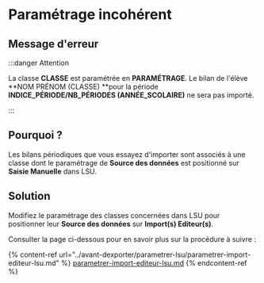 # Paramétrage incohérent

## Message d'erreur

:::danger Attention

La classe **CLASSE** est paramétrée en **PARAMÉTRAGE**. Le bilan de l'élève **NOM PRÉNOM (CLASSE) **pour la période **INDICE_PÉRIODE/NB_PÉRIODES (ANNÉE_SCOLAIRE)** ne sera pas importé.

:::


## Pourquoi ?

Les bilans périodiques que vous essayez d'importer sont associés à une classe dont le paramétrage de **Source des données** est positionné sur **Saisie Manuelle** dans LSU.

## Solution

Modifiez le paramétrage des classes concernées dans LSU pour positionner leur **Source des données** sur **Import(s) Editeur(s)**.

Consulter la page ci-dessous pour en savoir plus sur la procédure à suivre :

{% content-ref url="../avant-dexporter/parametrer-lsu/parametrer-import-editeur-lsu.md" %}
[parametrer-import-editeur-lsu.md](../avant-dexporter/parametrer-lsu/parametrer-import-editeur-lsu.md)
{% endcontent-ref %}
